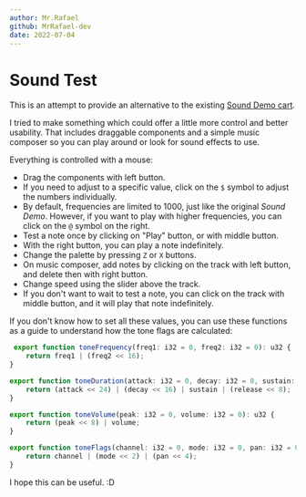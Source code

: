 ```yaml
---
author: Mr.Rafael
github: MrRafael-dev
date: 2022-07-04
---
```


# Sound Test

This is an attempt to provide an alternative to the existing [Sound Demo cart](https://wasm4.org/play/sound-demo/).

I tried to make something which could offer a little more control and better usability. That includes draggable components and a simple music composer so you can play around or look for sound effects to use.

Everything is controlled with a mouse:
* Drag the components with left button.
* If you need to adjust to a specific value, click on the `$` symbol to adjust the numbers individually.
* By default, frequencies are limited to 1000, just like the original *Sound Demo*. However, if you want to play with higher frequencies, you can click on the `@` symbol on the right.
* Test a note once by clicking on "Play" button, or with middle button.
* With the right button, you can play a note indefinitely.
* Change the palette by pressing `Z` or `X` buttons.
* On music composer, add notes by clicking on the track with left button, and delete then with right button.
* Change speed using the slider above the track.
* If you don't want to wait to test a note, you can click on the track with middle button, and it will play that note indefinitely.

If you don't know how to set all these values, you can use these functions as a guide to understand how the tone flags are calculated:

```typescript
 export function toneFrequency(freq1: i32 = 0, freq2: i32 = 0): u32 {
	return freq1 | (freq2 << 16);
}

export function toneDuration(attack: i32 = 0, decay: i32 = 0, sustain: i32 = 0, release: i32 = 0): u32 {
	return (attack << 24) | (decay << 16) | sustain | (release << 8);
}

export function toneVolume(peak: i32 = 0, volume: i32 = 0): u32 {
	return (peak << 8) | volume;
}

export function toneFlags(channel: i32 = 0, mode: i32 = 0, pan: i32 = 0): u32 {
	return channel | (mode << 2) | (pan << 4);
}
```
I hope this can be useful. :D
